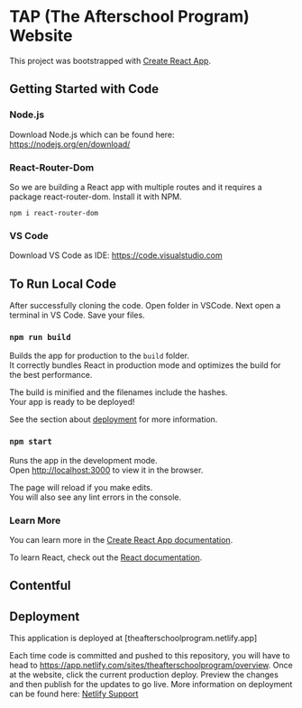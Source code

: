 # TAP (The Afterschool Program) Website

This project was bootstrapped with [Create React App](https://github.com/facebook/create-react-app). 

## Getting Started with Code
### Node.js
Download Node.js which can be found here: https://nodejs.org/en/download/

### React-Router-Dom
So we are building a React app with multiple routes and it requires a package react-router-dom. Install it with NPM.

`npm i react-router-dom`

### VS Code
Download VS Code as IDE: https://code.visualstudio.com

## To Run Local Code

After successfully cloning the code. Open folder in VSCode. Next open a terminal in VS Code. Save your files. 

### `npm run build`

Builds the app for production to the `build` folder.\
It correctly bundles React in production mode and optimizes the build for the best performance.

The build is minified and the filenames include the hashes.\
Your app is ready to be deployed!

See the section about [deployment](https://facebook.github.io/create-react-app/docs/deployment) for more information.

### `npm start`

Runs the app in the development mode.\
Open [http://localhost:3000](http://localhost:3000) to view it in the browser.

The page will reload if you make edits.\
You will also see any lint errors in the console.


### Learn More

You can learn more in the [Create React App documentation](https://facebook.github.io/create-react-app/docs/getting-started).

To learn React, check out the [React documentation](https://reactjs.org/).

## Contentful


## Deployment

This application is deployed at [theafterschoolprogram.netlify.app]

Each time code is committed and pushed to this repository, you will have to head to https://app.netlify.com/sites/theafterschoolprogram/overview. Once at the website, click the current production deploy. Preview the changes and then publish for the updates to go live. More information on deployment can be found here: [Netlify Support](https://www.netlify.com/support/?_gl=1*dotzzw*_gcl_aw*R0NMLjE2Mzg3NTY1NTQuQ2owS0NRaUE0N0dOQmhEckFSSXNBS2ZaMnJDcUN3REl4cmJYU0ZDTXJWN1JXaHYwM0ptRXJhV3VVT2tKazA2N3VfRm5kaEtzQWFPWWRvd2FBbW51RUFMd193Y0I.&_ga=2.184642729.1405315510.1638744948-1050734222.1638744948&_gac=1.225415784.1638756554.Cj0KCQiA47GNBhDrARIsAKfZ2rCqCwDIxrbXSFCMrV7RWhv03JmEraWuUOkJk067u_FndhKsAaOYdowaAmnuEALw_wcB)
